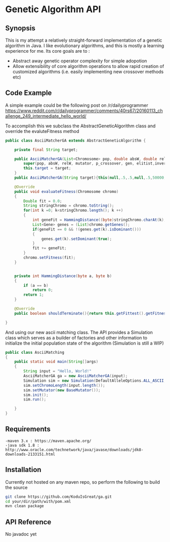 # Genetic Algorithm API

## Synopsis
This is my attempt a relatively straight-forward implementation of a genetic algorithm in Java.
I like evolutionary algorithms, and this is mostly a learning experience for me.
Its core goals are to :
 - Abstract away genetic operator complexity for simple adopotion
 - Allow extensibility of core algorithm operations to allow rapid creation of customized algorithms (i.e. easily implementing new crossover methods etc)

## Code Example

A simple example could be the following post on /r/dailyprogrammer 
https://www.reddit.com/r/dailyprogrammer/comments/40rs67/20160113_challenge_249_intermediate_hello_world/

To accomplish this we  subclass the AbstractGeneticAlgorithm class and override the evaluteFitness method

```java
public class AsciiMatcherGA extends AbstractGeneticAlgorithm {

    private final String target;

    public AsciiMatcherGA(List<Chromosome> pop, double absW, double relW, Mutator mutator, double p_crossover, int gen, boolean elitist, boolean inverseFitRanking, int quit_after, int refresh_after, String target) {
        super(pop, absW, relW, mutator, p_crossover, gen, elitist,inverseFitRanking, quit_after, refresh_after);
        this.target = target;
    }
    public AsciiMatcherGA(String target){this(null,.5,.5,null,.5,50000,false,true,5000,2500,target);}

    @Override
    public void evaluateFitness(Chromosome chromo)
    {
        Double fit = 0.0;
        String stringChromo = chromo.toString();
        for(int k =0; k<stringChromo.length(); k ++)
        {
            int geneFit = HammingDistance((byte)stringChromo.charAt(k),(byte)target.charAt(k));
            List<Gene> genes = (List)chromo.getGenes();
            if(geneFit == 0 && !(genes.get(k).isDominant()))
            {
                genes.get(k).setDominant(true);
            }
            fit += geneFit;
        }
        chromo.setFitness(fit);
    }


    private int HammingDistance(byte a, byte b)
    {
        if (a == b)
            return 0;
        return 1;
    }

    @Override
    public boolean shouldTerminate(){return this.getFittest().getFitness() == 0;}

}
```

And using our new ascii matching class.
The API provides a Simulation class which serves as a builder of factories and other information to initialize the initial population state of the algorithm
(Simulation is still a WIP)
```java
public class AsciiMatching
{
    public static void main(String[]args)
    {
        String input = "Hello, World!"
        AsciiMatcherGA ga = new AsciiMatcherGA(input);
        Simulation sim = new Simulation(DefaultAlleleOptions.ALL_ASCII,15125L,ga);
        sim.setChromoLength(input.length());
        sim.setMutator(new BaseMutator());
        sim.init();
        sim.run();

    }
}
```
## Requirements
    -maven 3.x : https://maven.apache.org/
    -java sdk 1.8 : http://www.oracle.com/technetwork/java/javase/downloads/jdk8-downloads-2133151.html

## Installation
    
Currently not hosted on any maven repo, so perform the following to build the source
```bash
git clone https://github.com/KoduIsGreat/ga.git
cd your/dir/path/with/pom.xml
mvn clean package
```

## API Reference
No javadoc yet







